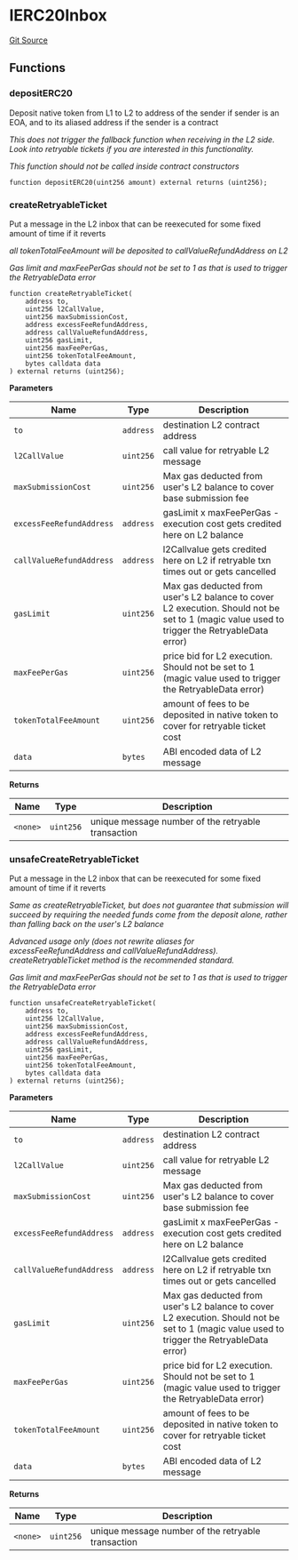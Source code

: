 # IERC20Inbox
[Git Source](https://github.com/G7DAO/protocol/blob/874893f46ced0a2b968b4e0f586d9ae4b81435ce/contracts/interfaces/IERC20Inbox.sol)


## Functions
### depositERC20

Deposit native token from L1 to L2 to address of the sender if sender is an EOA, and to its aliased address if the sender is a contract

*This does not trigger the fallback function when receiving in the L2 side.
Look into retryable tickets if you are interested in this functionality.*

*This function should not be called inside contract constructors*


```solidity
function depositERC20(uint256 amount) external returns (uint256);
```

### createRetryableTicket

Put a message in the L2 inbox that can be reexecuted for some fixed amount of time if it reverts

*all tokenTotalFeeAmount will be deposited to callValueRefundAddress on L2*

*Gas limit and maxFeePerGas should not be set to 1 as that is used to trigger the RetryableData error*


```solidity
function createRetryableTicket(
    address to,
    uint256 l2CallValue,
    uint256 maxSubmissionCost,
    address excessFeeRefundAddress,
    address callValueRefundAddress,
    uint256 gasLimit,
    uint256 maxFeePerGas,
    uint256 tokenTotalFeeAmount,
    bytes calldata data
) external returns (uint256);
```
**Parameters**

|Name|Type|Description|
|----|----|-----------|
|`to`|`address`|destination L2 contract address|
|`l2CallValue`|`uint256`|call value for retryable L2 message|
|`maxSubmissionCost`|`uint256`|Max gas deducted from user's L2 balance to cover base submission fee|
|`excessFeeRefundAddress`|`address`|gasLimit x maxFeePerGas - execution cost gets credited here on L2 balance|
|`callValueRefundAddress`|`address`|l2Callvalue gets credited here on L2 if retryable txn times out or gets cancelled|
|`gasLimit`|`uint256`|Max gas deducted from user's L2 balance to cover L2 execution. Should not be set to 1 (magic value used to trigger the RetryableData error)|
|`maxFeePerGas`|`uint256`|price bid for L2 execution. Should not be set to 1 (magic value used to trigger the RetryableData error)|
|`tokenTotalFeeAmount`|`uint256`|amount of fees to be deposited in native token to cover for retryable ticket cost|
|`data`|`bytes`|ABI encoded data of L2 message|

**Returns**

|Name|Type|Description|
|----|----|-----------|
|`<none>`|`uint256`|unique message number of the retryable transaction|


### unsafeCreateRetryableTicket

Put a message in the L2 inbox that can be reexecuted for some fixed amount of time if it reverts

*Same as createRetryableTicket, but does not guarantee that submission will succeed by requiring the needed funds
come from the deposit alone, rather than falling back on the user's L2 balance*

*Advanced usage only (does not rewrite aliases for excessFeeRefundAddress and callValueRefundAddress).
createRetryableTicket method is the recommended standard.*

*Gas limit and maxFeePerGas should not be set to 1 as that is used to trigger the RetryableData error*


```solidity
function unsafeCreateRetryableTicket(
    address to,
    uint256 l2CallValue,
    uint256 maxSubmissionCost,
    address excessFeeRefundAddress,
    address callValueRefundAddress,
    uint256 gasLimit,
    uint256 maxFeePerGas,
    uint256 tokenTotalFeeAmount,
    bytes calldata data
) external returns (uint256);
```
**Parameters**

|Name|Type|Description|
|----|----|-----------|
|`to`|`address`|destination L2 contract address|
|`l2CallValue`|`uint256`|call value for retryable L2 message|
|`maxSubmissionCost`|`uint256`|Max gas deducted from user's L2 balance to cover base submission fee|
|`excessFeeRefundAddress`|`address`|gasLimit x maxFeePerGas - execution cost gets credited here on L2 balance|
|`callValueRefundAddress`|`address`|l2Callvalue gets credited here on L2 if retryable txn times out or gets cancelled|
|`gasLimit`|`uint256`|Max gas deducted from user's L2 balance to cover L2 execution. Should not be set to 1 (magic value used to trigger the RetryableData error)|
|`maxFeePerGas`|`uint256`|price bid for L2 execution. Should not be set to 1 (magic value used to trigger the RetryableData error)|
|`tokenTotalFeeAmount`|`uint256`|amount of fees to be deposited in native token to cover for retryable ticket cost|
|`data`|`bytes`|ABI encoded data of L2 message|

**Returns**

|Name|Type|Description|
|----|----|-----------|
|`<none>`|`uint256`|unique message number of the retryable transaction|


